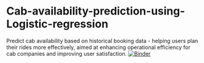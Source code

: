 # Cab-availability-prediction-using-Logistic-regression
Predict cab availability based on historical booking data - helping users plan their rides more effectively, aimed at enhancing operational efficiency for cab companies and improving user satisfaction.
[![Binder](https://mybinder.org/badge_logo.svg)](https://mybinder.org/v2/gh/Ankit2002developer/Cab-availability-prediction-using-Logistic-regression/main?urlpath=https%3A%2F%2Fgithub.com%2FAnkit2002developer%2FCab-availability-prediction-using-Logistic-regression%2Fblob%2Fmain%2FYour%2520Cabs%2520Solution%2520by%2520Ankit%2520Pathak.ipynb)
